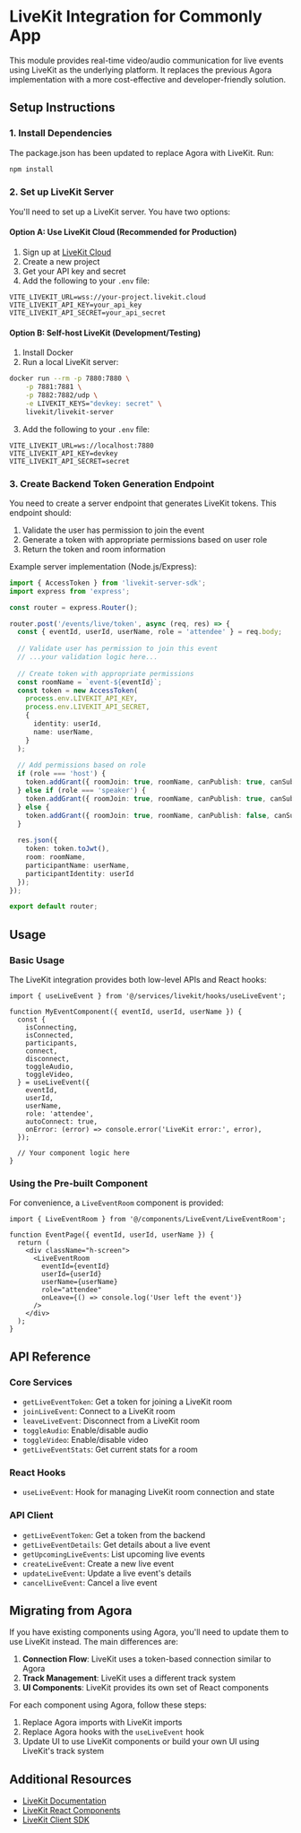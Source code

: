 # LiveKit Integration for Commonly App

This module provides real-time video/audio communication for live events using LiveKit as the underlying platform. It replaces the previous Agora implementation with a more cost-effective and developer-friendly solution.

## Setup Instructions

### 1. Install Dependencies

The package.json has been updated to replace Agora with LiveKit. Run:

```bash
npm install
```

### 2. Set up LiveKit Server

You'll need to set up a LiveKit server. You have two options:

#### Option A: Use LiveKit Cloud (Recommended for Production)

1. Sign up at [LiveKit Cloud](https://cloud.livekit.io)
2. Create a new project
3. Get your API key and secret
4. Add the following to your `.env` file:

```
VITE_LIVEKIT_URL=wss://your-project.livekit.cloud
VITE_LIVEKIT_API_KEY=your_api_key
VITE_LIVEKIT_API_SECRET=your_api_secret
```

#### Option B: Self-host LiveKit (Development/Testing)

1. Install Docker
2. Run a local LiveKit server:

```bash
docker run --rm -p 7880:7880 \
    -p 7881:7881 \
    -p 7882:7882/udp \
    -e LIVEKIT_KEYS="devkey: secret" \
    livekit/livekit-server
```

3. Add the following to your `.env` file:

```
VITE_LIVEKIT_URL=ws://localhost:7880
VITE_LIVEKIT_API_KEY=devkey
VITE_LIVEKIT_API_SECRET=secret
```

### 3. Create Backend Token Generation Endpoint

You need to create a server endpoint that generates LiveKit tokens. This endpoint should:

1. Validate the user has permission to join the event
2. Generate a token with appropriate permissions based on user role
3. Return the token and room information

Example server implementation (Node.js/Express):

```typescript
import { AccessToken } from 'livekit-server-sdk';
import express from 'express';

const router = express.Router();

router.post('/events/live/token', async (req, res) => {
  const { eventId, userId, userName, role = 'attendee' } = req.body;
  
  // Validate user has permission to join this event
  // ...your validation logic here...
  
  // Create token with appropriate permissions
  const roomName = `event-${eventId}`;
  const token = new AccessToken(
    process.env.LIVEKIT_API_KEY,
    process.env.LIVEKIT_API_SECRET,
    {
      identity: userId,
      name: userName,
    }
  );
  
  // Add permissions based on role
  if (role === 'host') {
    token.addGrant({ roomJoin: true, roomName, canPublish: true, canSubscribe: true, canPublishData: true });
  } else if (role === 'speaker') {
    token.addGrant({ roomJoin: true, roomName, canPublish: true, canSubscribe: true });
  } else {
    token.addGrant({ roomJoin: true, roomName, canPublish: false, canSubscribe: true });
  }
  
  res.json({
    token: token.toJwt(),
    room: roomName,
    participantName: userName,
    participantIdentity: userId
  });
});

export default router;
```

## Usage

### Basic Usage

The LiveKit integration provides both low-level APIs and React hooks:

```tsx
import { useLiveEvent } from '@/services/livekit/hooks/useLiveEvent';

function MyEventComponent({ eventId, userId, userName }) {
  const {
    isConnecting,
    isConnected,
    participants,
    connect,
    disconnect,
    toggleAudio,
    toggleVideo,
  } = useLiveEvent({
    eventId,
    userId,
    userName,
    role: 'attendee',
    autoConnect: true,
    onError: (error) => console.error('LiveKit error:', error),
  });

  // Your component logic here
}
```

### Using the Pre-built Component

For convenience, a `LiveEventRoom` component is provided:

```tsx
import { LiveEventRoom } from '@/components/LiveEvent/LiveEventRoom';

function EventPage({ eventId, userId, userName }) {
  return (
    <div className="h-screen">
      <LiveEventRoom
        eventId={eventId}
        userId={userId}
        userName={userName}
        role="attendee"
        onLeave={() => console.log('User left the event')}
      />
    </div>
  );
}
```

## API Reference

### Core Services

- `getLiveEventToken`: Get a token for joining a LiveKit room
- `joinLiveEvent`: Connect to a LiveKit room
- `leaveLiveEvent`: Disconnect from a LiveKit room
- `toggleAudio`: Enable/disable audio
- `toggleVideo`: Enable/disable video
- `getLiveEventStats`: Get current stats for a room

### React Hooks

- `useLiveEvent`: Hook for managing LiveKit room connection and state

### API Client

- `getLiveEventToken`: Get a token from the backend
- `getLiveEventDetails`: Get details about a live event
- `getUpcomingLiveEvents`: List upcoming live events
- `createLiveEvent`: Create a new live event
- `updateLiveEvent`: Update a live event's details
- `cancelLiveEvent`: Cancel a live event

## Migrating from Agora

If you have existing components using Agora, you'll need to update them to use LiveKit instead. The main differences are:

1. **Connection Flow**: LiveKit uses a token-based connection similar to Agora
2. **Track Management**: LiveKit uses a different track system
3. **UI Components**: LiveKit provides its own set of React components

For each component using Agora, follow these steps:

1. Replace Agora imports with LiveKit imports
2. Replace Agora hooks with the `useLiveEvent` hook
3. Update UI to use LiveKit components or build your own UI using LiveKit's track system

## Additional Resources

- [LiveKit Documentation](https://docs.livekit.io)
- [LiveKit React Components](https://docs.livekit.io/reference/components)
- [LiveKit Client SDK](https://docs.livekit.io/client-sdk-js/index.html)
